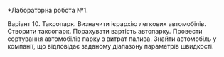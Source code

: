 *Лабораторна робота №1.

Варіант 10. Таксопарк. Визначити ієрархію легкових автомобілів.
    Створити таксопарк. Порахувати вартість автопарку.
    Провести сортування автомобілів парку з витрат палива.
    Знайти автомобіль у компанії, що відповідає заданому діапазону параметрів швидкості. 

